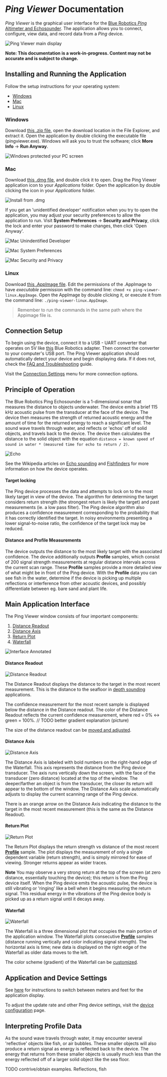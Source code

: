 *Ping Viewer* Documentation
===========================

*Ping Viewer* is the graphical user interface for the [Blue Robotics *Ping* Altimeter and Echosounder](https://www.bluerobotics.com/store/sensors-sonars-cameras/sonar/ping-sonar-r2-rp/). The application allows you to connect, configure, view data, and record data from a *Ping* device.

![Ping Viewer main display](https://www.bluerobotics.com/wp-content/uploads/2019/01/ping-viewer-1.jpg)

**Note: This documentation is a work-in-progress. Content may not be accurate and is subject to change.**

## Installing and Running the Application

Follow the setup instructions for your operating system:

- [Windows](https://docs.bluerobotics.com/ping-viewer/#windows)
- [Mac](https://docs.bluerobotics.com/ping-viewer/#mac)
- [Linux](https://docs.bluerobotics.com/ping-viewer/#linux)

### Windows

Download [this .zip file](https://github.com/bluerobotics/ping-viewer/releases/download/stable/pingviewer_release.zip), open the download location in the File Explorer, and extract it. Open the application by double clicking the executable file (pingviewer.exe). Windows will ask you to trust the software; click **More Info** → **Run Anyway**.

![Windows protected your PC screen](/images/install/windows-protected-your-pc.png)

### Mac

Download [this .dmg file](https://github.com/bluerobotics/ping-viewer/releases/download/stable/pingviewer-release.dmg), and double click it to open. Drag the Ping Viewer application icon to your *Applications* folder. Open the application by double clicking the icon in your *Applications* folder.

![Install from .dmg](/images/install/mac-install-from-dmg.jpg)

If you get an 'unidentified developer' notification when you try to open the application, you may adjust your security preferences to allow the application to run. Visit **System Preferences** -> **Security and Privacy**, click the lock and enter your password to make changes, then click 'Open Anyway'.

![Mac Unindentified Developer](/images/install/mac-unidentified-developer.png)

![Mac System Preferences](/images/install/mac-system-preferences-annotated.png)

![Mac Security and Privacy](/images/install/mac-security-and-privacy-annotated.png)

### Linux

Download [this .AppImage file](https://github.com/bluerobotics/ping-viewer/releases/download/stable/pingviewer-x86_64.AppImage). Edit the permissions of the .AppImage to have _executable_ permission with the command line: `chmod +x ping-viewer-linux.AppImage`. Open the AppImage by double clicking it, or execute it from the command line: `./ping-viewer-linux.AppImage`.

> Remember to run the commands in the same path where the Appimage file is.

## Connection Setup

To begin using the device, connect it to a USB - UART converter that operates on 5V like [this](https://www.bluerobotics.com/store/comm-control-power/tether-interface/bluart-r1-rp/) Blue Robotics adapter. Then connect the converter to your computer's USB port. The Ping Viewer application should automatically detect your device and begin displaying data. If it does not, check the [FAQ and Troubleshooting](faq-and-troubleshooting.md) guide.

Visit the [Connection Settings](connection-settings.md) menu for more connection options.

## Principle of Operation

The Blue Robotics Ping Echosounder is a 1-dimensional sonar that measures the distance to objects underwater. The device emits a brief 115 kHz acoustic pulse from the transducer at the face of the device. The device then measures the strength of returned acoustic energy and the amount of time for the returned energy to reach a significant level. The sound wave travels through water, and reflects or 'echos' off of solid objects, and travels back to the device. The device then calculates the distance to the solid object with the equation `distance = known speed of sound in water * (measured time for echo to return / 2)`.

![Echo](/images/echo.png)

See the Wikipedia articles on [Echo sounding](https://en.wikipedia.org/wiki/Echo_sounding) and [Fishfinders](https://en.wikipedia.org/wiki/Fishfinder) for more information on how the device operates.

#### Target locking

The Ping device processes the data and attempts to lock on to the most likely target in view of the device. The algorithm for determining the target considers return strength (the strongest return is likely the target) and past measurements (ie. a low pass filter). The Ping device algorithm also produces a confidence measurement corresponding to the probability that it has correctly identified the target. In noisy environments presenting a lower signal-to-noise ratio, the confidence of the target lock may be reduced.

#### Distance and Profile Measurements

The device outputs the distance to the most likely target with the associated confidence. The device additionally outputs **Profile** samples, which consist of 200 signal strength measurements at regular distance intervals across the current scan range. These **Profile** samples provide a more detailed view of what might be in front of the Ping device. With the **Profile** data you can see fish in the water, determine if the device is picking up multiple reflections or interference from other acoustic devices, and possibly differentiate between eg. bare sand and plant life.

## Main Application Interface

The Ping Viewer window consists of four important components:

1. [Distance Readout](#distance-readout)
2. [Distance Axis](#distance-axis)
3. [Return Plot](#return-plot)
4. [Waterfall](#waterfall)

![Interface Annotated](/images/viewer/annotated/interface-annotated.png)

#### Distance Readout

![Distance Readout](/images/viewer/distance-readout-closeup.png)

The Distance Readout displays the distance to the target in the most recent measurement. This is the distance to the seafloor in [depth sounding](https://en.wikipedia.org/wiki/Depth_sounding) applications.

The confidence measurement for the most recent sample is displayed below the distance in the Distance readout. The color of the Distance Readout reflects the current confidence measurement, where red = 0% <-> green = 100%. // TODO better gradient explanation (picture)

The size of the distance readout can be [moved and adjusted](hotkeys-and-shortcuts.md#mouse-shortcuts).

#### Distance Axis

![Distance Axis](/images/viewer/distance-axis-closeup.png)

The Distance Axis is labeled with bold numbers on the right-hand edge of the Waterfall. This axis represents the distance from the Ping device transducer. The axis runs vertically down the screen, with the face of the transducer (zero distance) located at the top of the window. The deeper/farther an object is from the transducer, the closer its return will appear to the bottom of the window. The Distance Axis scale automatically adjusts to display the current scanning range of the Ping device.

There is an orange arrow on the Distance Axis indicating the distance to the target in the most recent measurement (this is the same as the Distance Readout).

#### Return Plot

![Return Plot](/images/viewer/return-plot-closeup.png)

The Return Plot displays the return strength vs distance of the most recent [**Profile**](#distance-and-profile-measurements) sample. The plot displays the measurement of only a single dependent variable (return strength), and is simply mirrored for ease of viewing. Stronger returns appear as wider traces.

**Note** You may observe a very strong return at the top of the screen (at zero distance, essentially touching the device); this return is from the Ping device itself. When the Ping device emits the acoustic pulse, the device is still vibrating or 'ringing' like a bell when it begins measuring the return signal. This residual energy in the vibrations of the Ping device body is picked up as a return signal until it decays away.

#### Waterfall

![Waterfall](/images/viewer/waterfall-closeup.png)

The Waterfall is a three dimensional plot that occupies the main portion of the application window. The Waterfall plots consecutive [**Profile**](#distance-and-profile-measurements) samples (distance running vertically and color indicating signal strength). The horizontal axis is time; new data is displayed on the right edge of the Waterfall as older data moves to the left.

The color scheme (gradient) of the Waterfall can be [customized](display-settings.md).

## Application and Device Settings

See [here](display-settings.md) for instructions to switch between meters and feet for the application display.

To adjust the update rate and other Ping device settings, visit the [device configuration](device-settings) page.

## Interpreting Profile Data

As the sound wave travels through water, it may encounter several 'reflective' objects like fish, or air bubbles. These smaller objects will also produce a return signal as energy is reflected back to the device. The energy that returns from these smaller objects is usually much less than the energy reflected off of a larger solid object like the sea floor.

TODO contrive/obtain examples. Reflections, fish
